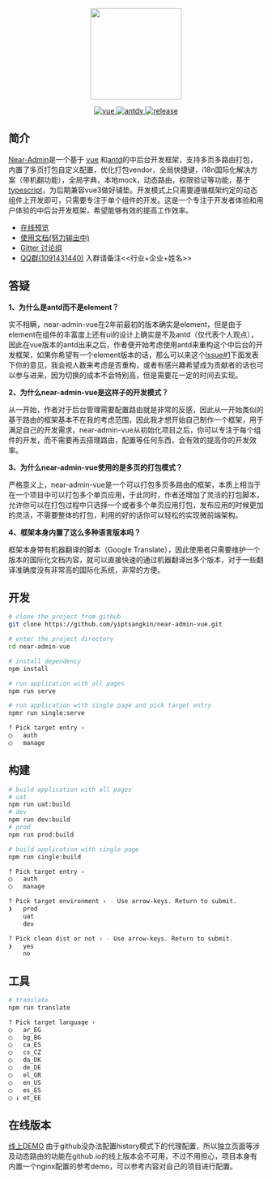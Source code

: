 <p align="center">
  <img width="180" src=https://github.com/yiptsangkin/near-admin-vue/blob/master/public/static/images/logo/logo.svg">
</p>

<p align="center">
    <a href="https://github.com/vuejs/vue">
        <img src="https://img.shields.io/badge/vue-2.6.11-brightgreen" alt="vue">
    </a>
    <a href="https://github.com/vuejs/vue">
        <img src="https://img.shields.io/badge/antdv-1.5.4-brightgreen" alt="antdv">
    </a>
    <a href="https://github.com/vuejs/vue">
        <img src="https://img.shields.io/badge/release-1.0.0-blue" alt="release">
    </a>
</p>

## 简介

[Near-Admin](https://github.com/yiptsangkin/near-admin-vue)是一个基于 [vue](https://github.com/vuejs/vue) 和[antd](https://antdv.com/)的中后台开发框架，支持多页多路由打包，内置了多页打包自定义配置，优化打包vendor，全局快捷键，i18n国际化解决方案（带机翻功能），全局字典，本地mock，动态路由，权限验证等功能，基于[typescript](https://www.typescriptlang.org/)，为后期兼容vue3做好铺垫。开发模式上只需要遵循框架约定的动态组件上开发即可，只需要专注于单个组件的开发。这是一个专注于开发者体验和用户体验的中后台开发框架，希望能够有效的提高工作效率。

- [在线预览](https://yiptsangkin.github.io/auth)
- [使用文档(努力输出中)]()
- [Gitter 讨论组](https://gitter.im/near-admin-vue/community)
- [QQ群(1091431440)](https://jq.qq.com/?_wv=1027&k=NenTtP1C) 入群请备注<<行业+企业+姓名>>

## 答疑

**1、为什么是antd而不是element？**

实不相瞒，near-admin-vue在2年前最初的版本确实是element，但是由于element在组件的丰富度上还有ui的设计上确实是不及antd（仅代表个人观点），因此在vue版本的antd出来之后，作者便开始考虑使用antd来重构这个中后台的开发框架，如果你希望有一个element版本的话，那么可以来这个[Issue#1](https://github.com/yiptsangkin/near-admin-vue/issues/1)下面发表下你的意见，我会视人数来考虑是否重构，或者有感兴趣希望成为贡献者的话也可以参与进来，因为切换的成本不会特别高，但是需要花一定的时间去实现。

**2、为什么near-admin-vue是这样子的开发模式？**

从一开始，作者对于后台管理需要配置路由就是非常的反感，因此从一开始类似的基于路由的框架基本不在我的考虑范围，因此我才想开始自己制作一个框架，用于满足自己的开发需求，near-admin-vue从初始化项目之后，你可以专注于每个组件的开发，而不需要再去搭理路由，配置等任何东西，会有效的提高你的开发效率。

**3、为什么near-admin-vue使用的是多页的打包模式？**

严格意义上，near-admin-vue是一个可以打包多页多路由的框架，本质上相当于在一个项目中可以打包多个单页应用，于此同时，作者还增加了灵活的打包脚本，允许你可以在打包过程中只选择一个或者多个单页应用打包，发布应用的时候更加的灵活，不需要整体的打包，利用的好的话你可以轻松的实现微前端架构。

**4、框架本身内置了这么多种语言版本吗？**

框架本身带有机器翻译的脚本（Google Translate），因此使用者只需要维护一个版本的国际化文档内容，就可以直接快速的通过机器翻译出多个版本，对于一些翻译准确度没有非常高的国际化系统，非常的方便。

## 开发

```bash
# clone the project from github
git clone https://github.com/yiptsangkin/near-admin-vue.git

# enter the project directory
cd near-admin-vue

# install dependency
npm install

# run application with all pages
npm run serve

# run application with single page and pick target entry
npmr run single:serve

? Pick target entry ›  
◯   auth
◯   manage
```

## 构建

```bash
# build application with all pages
# uat
npm run uat:build
# dev
npm run dev:build
# prod
npm run prod:build

# build application with single page
npm run single:build

? Pick target entry ›  
◯   auth
◯   manage

? Pick target environment › - Use arrow-keys. Return to submit.
❯   prod
    uat
    dev

? Pick clean dist or not › - Use arrow-keys. Return to submit.
❯   yes
    no
```

## 工具

```bash
# translate
npm run translate

? Pick target language ›  
◯   ar_EG
◯   bg_BG
◯   ca_ES
◯   cs_CZ
◯   da_DK
◯   de_DE
◯   el_GR
◯   en_US
◯   es_ES
◯ ↓ et_EE

```

## 在线版本

[线上DEMO](https://yiptsangkin.github.io/auth) 由于github没办法配置history模式下的代理配置，所以独立页面等涉及动态路由的功能在github.io的线上版本会不可用，不过不用担心，项目本身有内置一个nginx配置的参考demo，可以参考内容对自己的项目进行配置。
